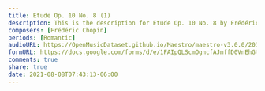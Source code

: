 ```yaml
---
title: Etude Op. 10 No. 8 (1)
description: This is the description for Etude Op. 10 No. 8 by Frédéric Chopin
composers: [Frédéric Chopin]
periods: [Romantic]
audioURL: https://OpenMusicDataset.github.io/Maestro/maestro-v3.0.0/2015/MIDI-Unprocessed_R1_D1-9-12_mid--AUDIO-from_mp3_09_R1_2015_wav--3.midi
formURL: https://docs.google.com/forms/d/e/1FAIpQLScmOgncfAJmffD0VnEhGtbgP5iJG8680qKIn_m7_CzYM9pw-g/viewform
comments: true
share: true
date: 2021-08-08T07:43:13-06:00
---
```

